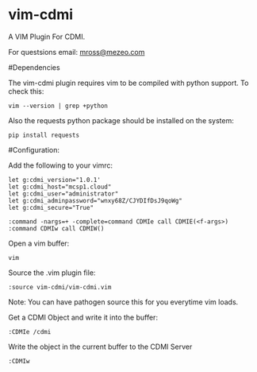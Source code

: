 vim-cdmi
========

A VIM Plugin For CDMI.

For questsions email: mross@mezeo.com

#Dependencies

The vim-cdmi plugin requires vim to be compiled with python support. To check this:

    vim --version | grep +python

Also the requests python package should be installed on the system:

    pip install requests

#Configuration:

Add the following to your vimrc:

    let g:cdmi_version="1.0.1'
    let g:cdmi_host="mcsp1.cloud"
    let g:cdmi_user="administrator"
    let g:cdmi_adminpassword="wnxy68Z/CJYDIfDsJ9qoWg"
    let g:cdmi_secure="True"

    :command -nargs=+ -complete=command CDMIe call CDMIE(<f-args>)
    :command CDMIw call CDMIW()

Open a vim buffer:

    vim

Source the .vim plugin file:

    :source vim-cdmi/vim-cdmi.vim

Note: You can have pathogen source this for you everytime vim loads.

Get a CDMI Object and write it into the buffer:

    :CDMIe /cdmi

Write the object in the current buffer to the CDMI Server

    :CDMIw
